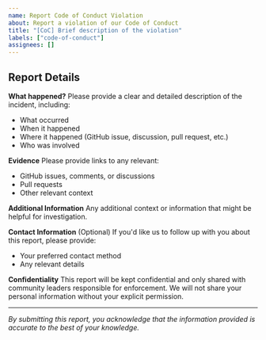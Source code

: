 ```yaml
---
name: Report Code of Conduct Violation
about: Report a violation of our Code of Conduct
title: "[CoC] Brief description of the violation"
labels: ["code-of-conduct"]
assignees: []
---
```


## Report Details

**What happened?**
Please provide a clear and detailed description of the incident, including:
- What occurred
- When it happened
- Where it happened (GitHub issue, discussion, pull request, etc.)
- Who was involved

**Evidence**
Please provide links to any relevant:
- GitHub issues, comments, or discussions
- Pull requests
- Other relevant context

**Additional Information**
Any additional context or information that might be helpful for investigation.

**Contact Information** (Optional)
If you'd like us to follow up with you about this report, please provide:
- Your preferred contact method
- Any relevant details

**Confidentiality**
This report will be kept confidential and only shared with community leaders responsible for enforcement. We will not share your personal information without your explicit permission.

---

*By submitting this report, you acknowledge that the information provided is accurate to the best of your knowledge.*